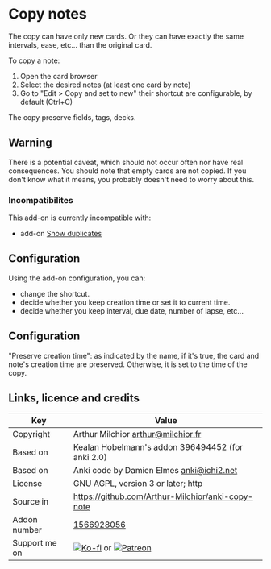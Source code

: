# Copy notes

The copy can have only new cards. Or they can have exactly the same
intervals, ease, etc... than the original card.

To copy a note:
1. Open the card browser
2. Select the desired notes (at least one card by note)
3. Go to "Edit > Copy and set to new" their shortcut are configurable,
   by default (Ctrl+C)

The copy preserve fields, tags, decks.

## Warning
There is a potential caveat, which should not occur often nor have
real consequences. You should note that empty cards are not copied. If
you don't know what it means, you probably doesn't need to worry about
this.

### Incompatibilites
This add-on is currently incompatible with:
* add-on [Show duplicates](https://ankiweb.net/shared/info/865767531)


## Configuration
Using the add-on configuration, you can:
* change the shortcut.
* decide whether you keep creation time or set it to current time.
* decide whether you keep interval, due date, number of lapse, etc...

## Configuration
"Preserve creation time": as indicated by the name, if it's true, the card and note's creation time are preserved. Otherwise, it is set to the time of the copy.

## Links, licence and credits

Key         |Value
------------|-------------------------------------------------------------------
Copyright   |Arthur Milchior <arthur@milchior.fr>
Based on    |Kealan Hobelmann's addon 396494452 (for anki 2.0)
Based on    |Anki code by Damien Elmes <anki@ichi2.net>
License     |GNU AGPL, version 3 or later; http|//www.gnu.org/licenses/agpl.html
Source in   |https://github.com/Arthur-Milchior/anki-copy-note
Addon number| [1566928056](https://ankiweb.net/shared/info/1566928056)
Support me on| [![Ko-fi](https://ko-fi.com/img/Kofi_Logo_Blue.svg)](Ko-fi.com/arthurmilchior) or [![Patreon](http://www.milchior.fr/patreon.png)](https://www.patreon.com/bePatron?u=146206)
